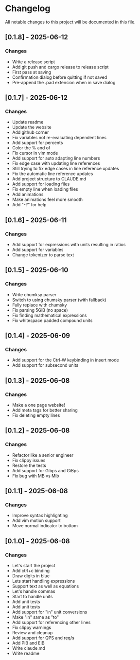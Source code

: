 # Changelog

All notable changes to this project will be documented in this file.

## [0.1.8] - 2025-06-12

### Changes

- Write a release script
- Add git push and cargo release to release script
- First pass at saving
- Confirmation dialog before quitting if not saved
- Pre-append the .pad extension when in save dialog

## [0.1.7] - 2025-06-12

### Changes

- Update readme
- Update the website
- Add github corner
- Fix variables not re-evaluating dependent lines
- Add support for percents
- Color the % and of
- Fix cursor in vim mode
- Add support for auto adapting line numbers
- Fix edge case with updating line references
- Still trying to fix edge cases in line reference updates
- Fix the automatic line reference updates
- Add project structure to CLAUDE.md
- Add support for loading files
- Fix empty line when loading files
- Add animations
- Make animations feel more smooth
- Add "-?" for help

## [0.1.6] - 2025-06-11

### Changes

- Add support for expressions with units resulting in ratios
- Add support for variables
- Change tokenizer to parse text

## [0.1.5] - 2025-06-10

### Changes

- Write chumksy parser
- Switch to using chumsky parser (with fallback)
- Fully replace with chumsky
- Fix parsing 5GiB (no space)
- Fix finding mathematical expressions
- Fix whitespace padded compound units

## [0.1.4] - 2025-06-09

### Changes

- Add support for the Ctrl-W keybinding in insert mode
- Add support for subsecond units

## [0.1.3] - 2025-06-08

### Changes

- Make a one page website!
- Add meta tags for better sharing
- Fix deleting empty lines

## [0.1.2] - 2025-06-08

### Changes

- Refactor like a senior engineer
- Fix clippy issues
- Restore the tests
- Add support for Gibps and GiBps
- Fix bug with MB vs Mib

## [0.1.1] - 2025-06-08

### Changes

- Improve syntax highlighting
- Add vim motion support
- Move normal indicator to bottom

## [0.1.0] - 2025-06-08

### Changes

- Let's start the project
- Add ctrl+c binding
- Draw digits in blue
- Lets start handling expressions
- Support text as well as equations
- Let's handle commas
- Start to handle units
- Add unit tests
- Add unit tests
- Add support for "in" unit conversions
- Make "in" same as "to"
- Add support for referencing other lines
- Fix clippy warnings
- Review and cleanup
- Add support for QPS and req/s
- Add PiB and EiB
- Write claude.md
- Write readme


